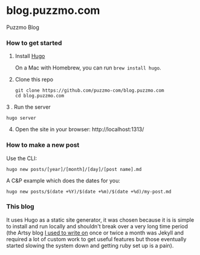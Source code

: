# blog.puzzmo.com

Puzzmo Blog

### How to get started

1. Install [Hugo](https://gohugo.io/getting-started/installing/)

   On a Mac with Homebrew, you can run `brew install hugo`.

2. Clone this repo

   ```
   git clone https://github.com/puzzmo-com/blog.puzzmo.com
   cd blog.puzzmo.com
   ```

3 . Run the server

   ```
   hugo server
   ```

4. Open the site in your browser: http://localhost:1313/


### How to make a new post

Use the CLI:

```
hugo new posts/[year]/[month]/[day]/[post name].md
```

A C&P example which does the dates for you:

```
hugo new posts/$(date +%Y)/$(date +%m)/$(date +%d)/my-post.md
```

### This blog

It uses Hugo as a static site generator, it was chosen because it is is simple to install and run locally and shouldn't break over a very long time period (the Artsy blog [I used to write on](https://artsy.github.io/blog/2019/05/03/ortas-best-of/) once or twice a month was Jekyll and required a lot of custom work to get useful features but those eventually started slowing the system down and getting ruby set up is a pain).